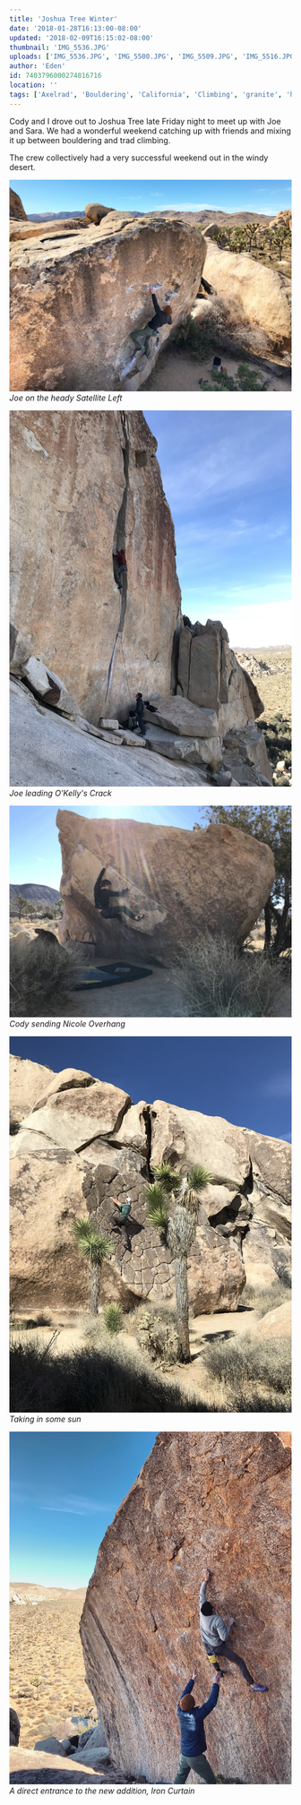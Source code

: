 ```yaml
---
title: 'Joshua Tree Winter'
date: '2018-01-28T16:13:00-08:00'
updated: '2018-02-09T16:15:02-08:00'
thumbnail: 'IMG_5536.JPG'
uploads: ['IMG_5536.JPG', 'IMG_5500.JPG', 'IMG_5509.JPG', 'IMG_5516.JPG', 'IMG_5540.JPG']
author: 'Eden'
id: 7403796000274816716
location: ''
tags: ['Axelrad', 'Bouldering', 'California', 'Climbing', 'granite', 'highball', 'Joshua', 'trad', 'Tree']
---
```


Cody and I drove out to Joshua Tree late Friday night to meet up with Joe and Sara. We had a wonderful weekend catching up with friends and mixing it up between bouldering and trad climbing.

The crew collectively had a very successful weekend out in the windy desert.

![image alt](uploads/IMG_5536.JPG)*Joe on the heady Satellite Left*

![image alt](uploads/IMG_5500.JPG)*Joe leading O'Kelly's Crack*

![image alt](uploads/IMG_5509.JPG)*Cody sending Nicole Overhang*

![image alt](uploads/IMG_5516.JPG)*Taking in some sun*

![image alt](uploads/IMG_5540.JPG)*A direct entrance to the new addition, Iron Curtain*
